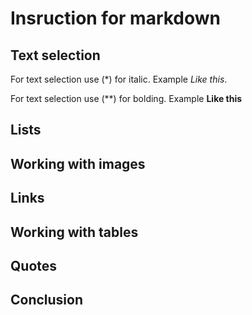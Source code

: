 # Insruction for markdown

## Text selection

For text selection use (*) for italic. Example *Like this*.

For text selection use (**) for bolding. Example **Like this**

## Lists

## Working with images 

## Links

## Working with tables

## Quotes

## Conclusion